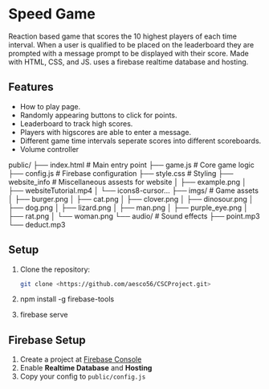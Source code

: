 # Speed Game

Reaction based game that scores the 10 highest players of each time interval. When a user is qualified to be placed on the leaderboard they are prompted with a message prompt to be displayed with their score. Made with HTML, CSS, and JS. uses a firebase realtime database and hosting.

## Features
- How to play page.
- Randomly appearing buttons to click for points.
- Leaderboard to track high scores.
- Players with higscores are able to enter a message.
- Different game time intervals seperate scores into different      scoreboards.
- Volume controller


public/
├── index.html          # Main entry point
├── game.js             # Core game logic
├── config.js           # Firebase configuration
├── style.css           # Styling
├── website_info        # Miscellaneous assests for website
│   ├── example.png
│   ├── websiteTutorial.mp4
│   └── icons8-cursor...
├── imgs/               # Game assets
│   ├── burger.png
│   ├── cat.png
│   ├── clover.png
│   ├── dinosour.png
│   ├── dog.png
│   ├── lizard.png
│   ├── man.png
│   ├── purple_eye.png
│   ├── rat.png
│   └── woman.png
└── audio/              # Sound effects
    ├── point.mp3
    └── deduct.mp3

## Setup
1. Clone the repository:
   ```bash
   git clone <https://github.com/aesco56/CSCProject.git>

2. npm install -g firebase-tools

3. firebase serve


## Firebase Setup
1. Create a project at [Firebase Console](https://console.firebase.google.com)
2. Enable **Realtime Database** and **Hosting**
3. Copy your config to `public/config.js`